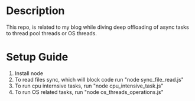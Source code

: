 # Description

This repo, is related to my blog while diving deep offloading of async tasks to thread pool threads or OS threads.

# Setup Guide

1. Install node
2. To read files sync, which will block code run "node sync_file_read.js"
3. To run cpu internsive tasks, run "node cpu_intensive_task.js"
4. To run OS related tasks, run "node os_threads_operations.js"
